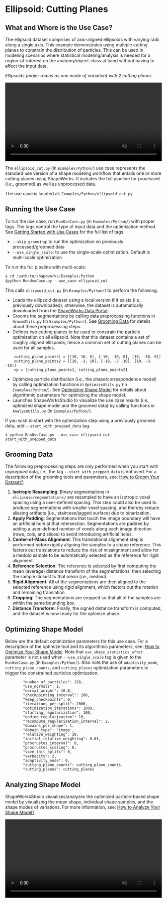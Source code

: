 # Ellipsoid: Cutting Planes

## What and Where is the Use Case? 

The ellipsoid dataset comprises of axis-aligned ellipsoids with varying radii along a single axis. This example demonstrates using multiple cutting planes to constrain the distribution of particles. This can be used in modeling scenarios where statistical modeling/analysis is needed for a region-of-interest on the anatomy/object-class at hand without having to affect the input data.

*Ellipsoids (major radius as one mode of variation) with 2 cutting planes*
<p><video src="https://sci.utah.edu/~shapeworks/doc-resources/mp4s/ellipsoid_cut_trim.mp4" autoplay muted loop controls style="width:100%"></p>


The `ellipsoid_cut.py` (in `Examples/Python/`) use case represents the standard use version of a shape modeling workflow that entails one or more cutting planes using ShapeWorks. It includes the full pipeline for processed (i.e., groomed) as well as unprocessed data. 

The use case is located at: `Examples/Python/ellipsoid_cut.py`

## Running the Use Case

To run the use case, run `RunUseCase.py` (in `Examples/Python/`) with proper tags. The tags control the type of input data and the optimization method. See [Getting Started with Use Cases](../use-cases/use-cases.md#running-use-case) for the full list of tags.

* `--skip_grooming`: to run the optimization on previously processed/groomed data
* `--use_single_scale`: to use the single-scale optimization. Default is multi-scale optimization

To run the full pipeline with multi-scale:
            
```python
$ cd /path/to/shapeworks/Examples/Python
$python RunUseCase.py --use_case ellipsoid_cut 
```

This calls `ellipsoid_cut.py` (in `Examples/Python/`) to perform the following.

* Loads the ellipsoid dataset using a local version if it exists (i.e., previously downloaded); otherwise, the dataset is automatically downloaded from the [ShapeWorks Data Portal](http://cibc1.sci.utah.edu:8080/).
* Grooms the segmentations by calling data preprocessing functions in `GroomUtils.py` (in `Examples/Python/`). See [Grooming Data](#grooming-data) for details about these preprocessing steps.
* Defines two cutting planes to be used to constrain the particle optimization on all ellipsoid. Note that this dataset contains a set of roughly aligned ellispoids; hence a common set of cutting planes can be used for all samples. 
```
    cutting_plane_points1 = [[10, 10, 0], [-10, -10, 0], [10, -10, 0]]
    cutting_plane_points2 = [[10, -3, 10], [-10, -3 ,10], [10, -3, -10]]
    cp = [cutting_plane_points1, cutting_plane_points2]
```
* Optimizes particle distribution (i.e., the shape/correspondence model) by calling optimization functions in `OptimizeUtils.py` (in `Examples/Python/`). See [Optimizing Shape Model](#optimizing-shape-model) for details about algorithmic parameters for optimizing the shape model. 
* Launches ShapeWorksStudio to visualize the use case results (i.e., optimized shape model and the groomed data) by calling functions in `AnalyzeUtils.py` (in `Examples/Python/`).

If you wish to start with the optimization step using a previously groomed data, add `--start_with_prepped_data` tag.

```
$ python RunUseCase.py --use_case ellipsoid_cut --start_with_prepped_data
```

## Grooming Data

The following preprocessing steps are only performed when you start with *unprepped* data, i.e., the tag `--start_with_prepped_data` is not used. For a description of the grooming tools and parameters, see: [How to Groom Your Dataset?](../workflow/groom.md).

1. **Isotropic Resampling**: Binary segmentations in `ellipsoid/segmentations/` are resampled to have an isotropic voxel spacing using a user-defined spacing. This step could also be used to produce segmentations with smaller voxel spacing, and thereby reduce aliasing artifacts (i.e., staircase/jagged surface) due to binarization.
2. **Apply Padding**: Segmentations that touch the image boundary will have an artificial hole at that intersection. Segmentations are padded by adding a user-defined number of voxels along each image direction (rows, cols, and slices) to avoid introducing artificial holes.
3. **Center-of-Mass Alignment**: This translational alignment step is performed before rigidly aligning the samples to a shape reference. This factors out translations to reduce the risk of misalignment and allow for a medoid sample to be automatically selected as the reference for rigid alignment.
4. **Reference Selection**: The reference is selected by first computing the mean (average) distance transform of the segmentations, then selecting the sample closest to that mean (i.e., medoid).
5. **Rigid Alignment**: All of the segmentations are then aligned to the selected reference using rigid alignment, which factors out the rotation and remaining translation.
6. **Cropping**: The segmentations are cropped so that all of the samples are within the same bounding box.
7. **Distance Transform**: Finally, the signed distance transform is computed, and the dataset is now ready for the optimize phase.

## Optimizing Shape Model

Below are the default optimization parameters for this use case. For a description of the optimize tool and its algorithmic parameters, see: [How to Optimize Your Shape Model](../workflow/optimize.md). Note that `use_shape_statistics_after` parameter is not used when `--use_single_scale` tag is given to the `RunUseCase.py` (in `Examples/Python/`). Also note the use of `adaptivity_mode`, `cutting_plane_counts`, and `cutting_planes` optimization parameters to trigger the constrained particles optimization.

``` 
        "number_of_particles": 128,
        "use_normals": 1,
        "normal_weight": 10.0,
        "checkpointing_interval": 200,
        "keep_checkpoints": 0,
        "iterations_per_split": 2000,
        "optimization_iterations": 1000,
        "starting_regularization": 100,
        "ending_regularization": 10,
        "recompute_regularization_interval": 2,
        "domains_per_shape": 1,
        "domain_type": 'image',
        "relative_weighting": 10,
        "initial_relative_weighting": 0.01,
        "procrustes_interval": 0,
        "procrustes_scaling": 0,
        "save_init_splits": 0,
        "verbosity": 2,
        "adaptivity_mode": 0,
        "cutting_plane_counts": cutting_plane_counts,
        "cutting_planes": cutting_planes
```

## Analyzing Shape Model

ShapeWorksStudio visualizes/analyzes the optimized particle-based shape model by visualizing the mean shape, individual shape samples, and the shape modes of variations. For more information, see: [How to Analyze Your Shape Model?](../workflow/analyze.md). 

<p><video src="https://sci.utah.edu/~shapeworks/doc-resources/mp4s/ellipsoid_cut_studio.mp4" autoplay muted loop controls style="width:100%"></p>


